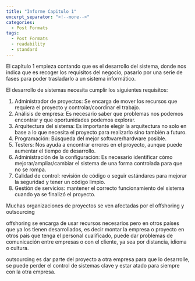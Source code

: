 ```yaml
---
title: "Informe Capitulo 1"
excerpt_separator: "<!--more-->"
categories:
  - Post Formats
tags:
  - Post Formats
  - readability
  - standard
---
```


El capítulo 1 empieza contando que es el desarrollo del sistema, donde nos indica que es recoger los requisitos del negocio, pasarlo por una serie de fases para poder trasladarlo a un sistema informático.

El desarrollo de sistemas necesita cumplir los siguientes requisitos:
1. Administrador de proyectos: Se encarga de mover los recursos que requiera el proyecto y controlar/coordinar el trabajo.
2. Análisis de empresa: Es necesario saber que problemas nos podemos encontrar y que oportunidades podemos explorar.
3. Arquitectura del sistema: Es importante elegir la arquitectura no solo en base a lo que necesita el proyecto para realizarlo sino también a futuro.
4. Programación: Búsqueda del mejor software/hardware posible.
5. Testers: Nos ayuda a encontrar errores en el proyecto, aunque puede aumentar el tiempo de desarrollo.
6. Administración de la configuración: Es necesario identificar cómo mejorar/ampliar/cambiar el sistema de una forma controlada para que no se rompa.
7. Calidad de control: revisión de código o seguir estándares para mejorar la seguridad y tener un código limpio.
8. Gestión de servicios: mantener el correcto funcionamiento del sistema cuando ya se finalizó el proyecto.

Muchas organizaciones de proyectos se ven afectadas por el offshoring y outsourcing

offshoring se encarga de usar recursos necesarios pero en otros países que ya los tienen desarrollados, es decir montar la empresa o proyecto en otros país que tenga el personal cualificado, puede dar problemas de comunicación entre empresas o con el cliente, ya sea por distancia, idioma o cultura.

outsourcing es dar parte del proyecto a otra empresa para que lo desarrolle, se puede perder el control de sistemas clave y estar atado para siempre con la otra empresa.
